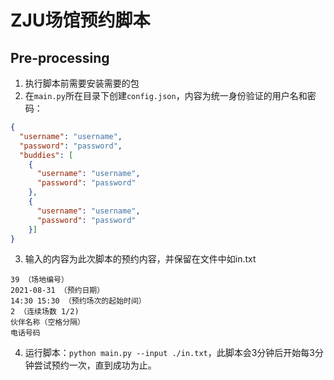 # ZJU场馆预约脚本
## Pre-processing

1. 执行脚本前需要安装需要的包
2. 在`main.py`所在目录下创建`config.json`，内容为统一身份验证的用户名和密码：
```json
{
  "username": "username",
  "password": "password",
  "buddies": [
    {
      "username": "username",
      "password": "password"
    },
    {
      "username": "username",
      "password": "password"
    }]
}
```
3. 输入的内容为此次脚本的预约内容，并保留在文件中如in.txt
```
39 （场地编号）
2021-08-31 （预约日期）
14:30 15:30 （预约场次的起始时间）
2 （连续场数 1/2)
伙伴名称（空格分隔）
电话号码
```
4. 运行脚本：`python main.py --input ./in.txt`，此脚本会3分钟后开始每3分钟尝试预约一次，直到成功为止。